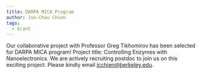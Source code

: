 ```yaml
---
title: DARPA MICA Program
author: Jun-Chau Chien
tags:    
  - Grant 
---
```

Our collaborative project with Professor Greg Tikhomirov has been selected for DARPA MICA program! Project title: Controlling Enzymes with Nanoelectronics. We are actively recruiting postdoc to join us on this exciting project. Please kindly email jcchien@berkeley.edu.
